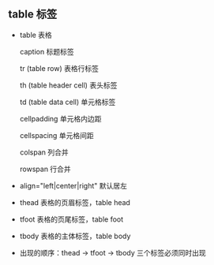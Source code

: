 #

## table 标签

- table 表格

  caption 标题标签

  tr (table row) 表格行标签

  th (table header cell) 表头标签

  td (table data cell) 单元格标签

  cellpadding 单元格内边距

  cellspacing 单元格间距

  colspan 列合并

  rowspan 行合并

- align="left|center|right" 默认居左

- thead 表格的页眉标签，table head

- tfoot 表格的页尾标签，table foot

- tbody 表格的主体标签，table body

- 出现的顺序：thead -> tfoot -> tbody 三个标签必须同时出现

